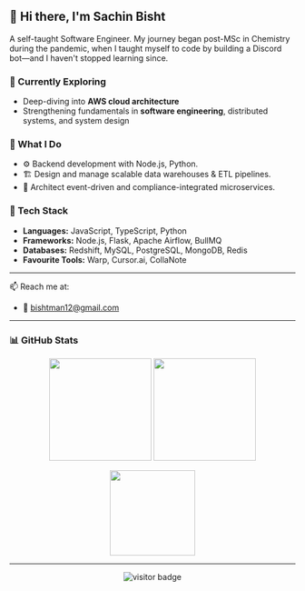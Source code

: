 ## 👋 Hi there, I'm Sachin Bisht
A self-taught Software Engineer. My journey began post-MSc in Chemistry during the pandemic, when I taught myself to code by building a Discord bot—and I haven't stopped learning since.

### 🚀 Currently Exploring
- Deep-diving into **AWS cloud architecture**
- Strengthening fundamentals in **software engineering**, distributed systems, and system design

### 💼 What I Do
- ⚙️ Backend development with Node.js, Python.
- 🏗 Design and manage scalable data warehouses & ETL pipelines.
- 🔁 Architect event-driven and compliance-integrated microservices.  

### 🧠 Tech Stack
- **Languages:** JavaScript, TypeScript, Python  
- **Frameworks:** Node.js, Flask, Apache Airflow, BullMQ  
- **Databases:** Redshift, MySQL, PostgreSQL, MongoDB, Redis  
- **Favourite Tools:** Warp, Cursor.ai, CollaNote  

---

📫 Reach me at:
- 📧 bishtman12@gmail.com


---

### 📊 GitHub Stats

<p align="center">
  <img src="https://github-readme-stats.vercel.app/api?username=bishtman12&show_icons=true&theme=radical" height="180"/>
  <img src="https://github-readme-streak-stats.herokuapp.com/?user=bishtman12&theme=radical" height="180"/>
</p>

<p align="center">
  <img src="https://github-readme-stats.vercel.app/api/top-langs/?username=bishtman12&layout=compact&theme=radical" height="150"/>
</p>

---

<p align="center">
  <img src="https://komarev.com/ghpvc/?username=bishtman12&style=flat-square&color=blue" alt="visitor badge"/>
</p>
